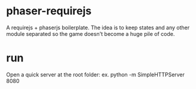 
# phaser-requirejs
A requirejs + phaserjs boilerplate.
The idea is to keep states and any other module separated so the game doesn't become a huge pile of code.

# run
Open a quick server at the root folder:
ex.
python -m SimpleHTTPServer 8080
